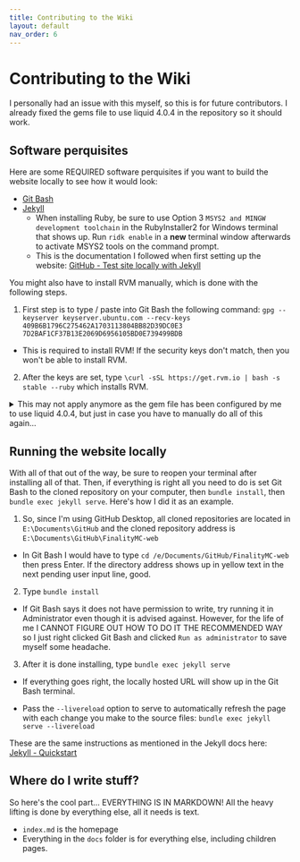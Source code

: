 ```yaml
---
title: Contributing to the Wiki
layout: default
nav_order: 6
---
```


# Contributing to the Wiki

I personally had an issue with this myself, so this is for future contributors. I already fixed the gems file to use liquid 4.0.4 in the repository so it should work.

## Software perquisites
Here are some REQUIRED software perquisites if you want to build the website locally to see how it would look:
* [Git Bash](https://git-scm.com/downloads)
* [Jekyll](https://jekyllrb.com/docs/installation/)
  * When installing Ruby, be sure to use Option 3 `MSYS2 and MINGW development toolchain` in the RubyInstaller2 for Windows terminal that shows up. Run `ridk enable` in a **new** terminal window afterwards to activate MSYS2 tools on the command prompt.
  * This is the documentation I followed when first setting up the website: [GitHub - Test site locally with Jekyll](https://docs.github.com/en/pages/setting-up-a-github-pages-site-with-jekyll/testing-your-github-pages-site-locally-with-jekyll)

You might also have to install RVM manually, which is done with the following steps.
1. First step is to type / paste into Git Bash the following command: `gpg --keyserver keyserver.ubuntu.com --recv-keys 409B6B1796C275462A1703113804BB82D39DC0E3 7D2BAF1CF37B13E2069D6956105BD0E739499BDB` 
  * This is required to install RVM! If the security keys don't match, then you won't be able to install RVM.
2. After the keys are set, type `\curl -sSL https://get.rvm.io | bash -s stable --ruby` which installs RVM.

<details>

<summary>This may not apply anymore as the gem file has been configured by me to use liquid 4.0.4, but just in case you have to manually do all of this again...</summary>

You also have to install Liquid version 4.0.4 instead of 4.0.3, otherwise you will get an error that says something like `"undefined method: tainted"`. Now of course, this isn't exactly what was said, but this is what fixed it. The command to install v4.0.4 through Git Bash is below.
* `install liquid -v 4.0.4`

You may also need to install webrick, which can be done by typing:
* `bundle add webrick`

</details>

## Running the website locally
With all of that out of the way, be sure to reopen your terminal after installing all of that. Then, if everything is right all you need to do is set Git Bash to the cloned repository on your computer, then `bundle install`, then `bundle exec jekyll serve`. Here's how I did it as an example.

1. So, since I'm using GitHub Desktop, all cloned repositories are located in `E:\Documents\GitHub` and the cloned repository address is `E:\Documents\GitHub\FinalityMC-web`
  * In Git Bash I would have to type `cd /e/Documents/GitHub/FinalityMC-web` then press Enter. If the directory address shows up in yellow text in the next pending user input line, good.
2. Type `bundle install`
  * If Git Bash says it does not have permission to write, try running it in Administrator even though it is advised against. However, for the life of me I CANNOT FIGURE OUT HOW TO DO IT THE RECOMMENDED WAY so I just right clicked Git Bash and clicked `Run as administrator` to save myself some headache.
3. After it is done installing, type `bundle exec jekyll serve`
  * If everything goes right, the locally hosted URL will show up in the Git Bash terminal.

* Pass the `--livereload` option to serve to automatically refresh the page with each change you make to the source files: `bundle exec jekyll serve --livereload`

These are the same instructions as mentioned in the Jekyll docs here: [Jekyll - Quickstart](https://jekyllrb.com/docs/)

## Where do I write stuff?
So here's the cool part... EVERYTHING IS IN MARKDOWN! All the heavy lifting is done by everything else, all it needs is text.
* `index.md` is the homepage
* Everything in the `docs` folder is for everything else, including children pages. 